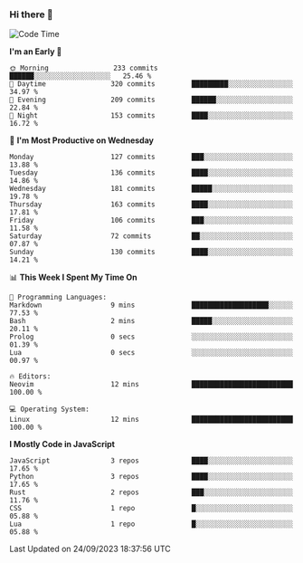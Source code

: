 ### Hi there 👋
<!--START_SECTION:waka-->
![Code Time](http://img.shields.io/badge/Code%20Time-156%20hrs%204%20mins-blue)

**I'm an Early 🐤** 

```text
🌞 Morning                233 commits         ██████░░░░░░░░░░░░░░░░░░░   25.46 % 
🌆 Daytime                320 commits         █████████░░░░░░░░░░░░░░░░   34.97 % 
🌃 Evening                209 commits         ██████░░░░░░░░░░░░░░░░░░░   22.84 % 
🌙 Night                  153 commits         ████░░░░░░░░░░░░░░░░░░░░░   16.72 % 
```
📅 **I'm Most Productive on Wednesday** 

```text
Monday                   127 commits         ███░░░░░░░░░░░░░░░░░░░░░░   13.88 % 
Tuesday                  136 commits         ████░░░░░░░░░░░░░░░░░░░░░   14.86 % 
Wednesday                181 commits         █████░░░░░░░░░░░░░░░░░░░░   19.78 % 
Thursday                 163 commits         ████░░░░░░░░░░░░░░░░░░░░░   17.81 % 
Friday                   106 commits         ███░░░░░░░░░░░░░░░░░░░░░░   11.58 % 
Saturday                 72 commits          ██░░░░░░░░░░░░░░░░░░░░░░░   07.87 % 
Sunday                   130 commits         ████░░░░░░░░░░░░░░░░░░░░░   14.21 % 
```


📊 **This Week I Spent My Time On** 

```text
💬 Programming Languages: 
Markdown                 9 mins              ███████████████████░░░░░░   77.53 % 
Bash                     2 mins              █████░░░░░░░░░░░░░░░░░░░░   20.11 % 
Prolog                   0 secs              ░░░░░░░░░░░░░░░░░░░░░░░░░   01.39 % 
Lua                      0 secs              ░░░░░░░░░░░░░░░░░░░░░░░░░   00.97 % 

🔥 Editors: 
Neovim                   12 mins             █████████████████████████   100.00 % 

💻 Operating System: 
Linux                    12 mins             █████████████████████████   100.00 % 
```

**I Mostly Code in JavaScript** 

```text
JavaScript               3 repos             ████░░░░░░░░░░░░░░░░░░░░░   17.65 % 
Python                   3 repos             ████░░░░░░░░░░░░░░░░░░░░░   17.65 % 
Rust                     2 repos             ███░░░░░░░░░░░░░░░░░░░░░░   11.76 % 
CSS                      1 repo              █░░░░░░░░░░░░░░░░░░░░░░░░   05.88 % 
Lua                      1 repo              █░░░░░░░░░░░░░░░░░░░░░░░░   05.88 % 
```




 Last Updated on 24/09/2023 18:37:56 UTC
<!--END_SECTION:waka-->

<!--
**YoganshSharma/YoganshSharma** is a ✨ _special_ ✨ repository because its `README.md` (this file) appears on your GitHub profile.

Here are some ideas to get you started:

- 🔭 I’m currently working on ...
- 🌱 I’m currently learning ...
- 👯 I’m looking to collaborate on ...
- 🤔 I’m looking for help with ...
- 💬 Ask me about ...
- 📫 How to reach me: ...
- 😄 Pronouns: ...
- ⚡ Fun fact: ...
-->
